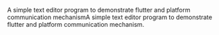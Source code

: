 A simple text editor program to demonstrate flutter and platform communication mechanismA simple text editor program to demonstrate flutter and platform communication mechanism.